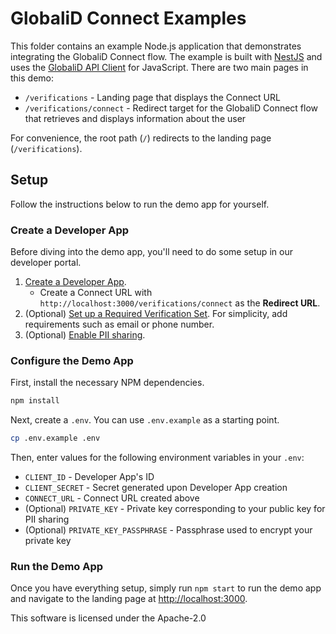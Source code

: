 # GlobaliD Connect Examples

This folder contains an example Node.js application that demonstrates integrating the GlobaliD Connect flow. The example is built with [NestJS](https://nestjs.com/) and uses the [GlobaliD API Client](https://github.com/globalid/api-client) for JavaScript. There are two main pages in this demo:

- `/verifications` - Landing page that displays the Connect URL
- `/verifications/connect` - Redirect target for the GlobaliD Connect flow that retrieves and displays information about the user

For convenience, the root path (`/`) redirects to the landing page (`/verifications`).

## Setup

Follow the instructions below to run the demo app for yourself.

### Create a Developer App

Before diving into the demo app, you'll need to do some setup in our developer portal.

1. [Create a Developer App](https://docs.google.com/document/d/1ANq_sTTHRCukFtLFNM0EeUVL_Y5HfB9qQSzFvhy3hM8/edit?usp=sharing).
   - Create a Connect URL with `http://localhost:3000/verifications/connect` as the **Redirect URL**.
1. (Optional) [Set up a Required Verification Set](https://docs.google.com/document/d/1pUqfyfFsqsV3MlgRv9QLN9e2H1hlZRw0l7WiyaYaG9I/edit?usp=sharing). For simplicity, add requirements such as email or phone number.
1. (Optional) [Enable PII sharing](https://docs.google.com/document/d/1Eo86uM2gVO9O6wLizSw61Q-XkcP82iHnQRaz21zQrv8/edit?usp=sharing).

### Configure the Demo App

First, install the necessary NPM dependencies.

```bash
npm install
```

Next, create a `.env`. You can use `.env.example` as a starting point.

```bash
cp .env.example .env
```

Then, enter values for the following environment variables in your `.env`:

- `CLIENT_ID` - Developer App's ID
- `CLIENT_SECRET` - Secret generated upon Developer App creation
- `CONNECT_URL` - Connect URL created above
- (Optional) `PRIVATE_KEY` - Private key corresponding to your public key for PII sharing
- (Optional) `PRIVATE_KEY_PASSPHRASE` - Passphrase used to encrypt your private key

### Run the Demo App

Once you have everything setup, simply run `npm start` to run the demo app and navigate to the landing page at <http://localhost:3000>.

This software is licensed under the Apache-2.0 
